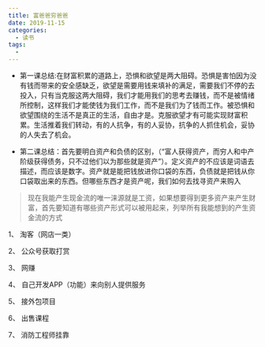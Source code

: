 ```yaml
---
title: 富爸爸穷爸爸
date: 2019-11-15
categories:
  - 读书
tags:
  - 
---
```


- 第一课总结:在财富积累的道路上，恐惧和欲望是两大阻碍。恐惧是害怕因为没有钱而带来的安全感缺乏，欲望是需要用钱来填补的满足，需要我们不停的去投入，只有当克服这两大阻碍，我们才能用我们的思考去赚钱，而不是被情绪所控制，这样我们才能使钱为我们工作，而不是我们为了钱而工作。被恐惧和欲望围绕的生活不是真正的生活，自由才是。克服欲望才有可能实现财富积累。生活推着我们转动，有的人抗争，有的人妥协，抗争的人抓住机会，妥协的人失去了机会。

- 第二课总结：首先要明白资产和负债的区别，（“富人获得资产，而穷人和中产阶级获得债务，只不过他们以为那些就是资产”）。定义资产的不应该是词语去描述，而应该是数字。资产就是能把钱放进你口袋的东西，负债就是把钱从你口袋取出来的东西。但哪些东西才是资产呢，我们如何去找寻资产来购入

> 现在我能产生现金流的唯一涞源就是工资，如果想要得到更多资产来产生财富，首先要知道有哪些资产形式可以被用起来，列举所有我能想到的产生资金流的方式

1、 淘客（网店一类）

2、 公众号获取打赏

3、 网赚

4、 自己开发APP（功能）来向别人提供服务

5、 接外包项目

6、 出售课程

7、 消防工程师挂靠